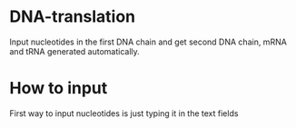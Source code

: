 # DNA-translation
Input nucleotides in the first DNA chain and get second DNA chain, mRNA and tRNA generated automatically.
# How to input
First way to input nucleotides is just typing it in the text fields
